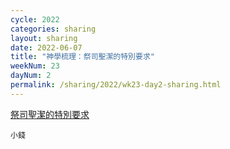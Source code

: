 ```yaml
---
cycle: 2022
categories: sharing
layout: sharing
date: 2022-06-07
title: "神學梳理：祭司聖潔的特別要求"
weekNum: 23
dayNum: 2
permalink: /sharing/2022/wk23-day2-sharing.html
---
```


[祭司聖潔的特別要求](https://eccseattle.github.io/media/sharing/2022/wk023/2022-06-07-bin.m4a)

`小錢`
